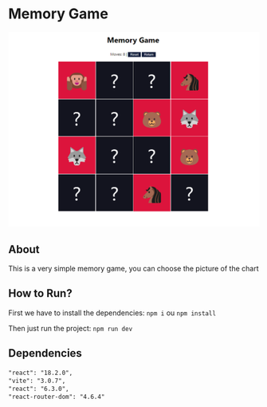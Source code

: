 # Memory Game


![](/src/assets/game.png)

## About
This is a very simple memory game, you can choose the picture of the chart

## How to Run?
First we have to install the dependencies:
`npm i` ou `npm install`

Then just run the project:
`npm run dev`

## Dependencies
    "react": "18.2.0",
    "vite": "3.0.7",
    "react": "6.3.0",
    "react-router-dom": "4.6.4"